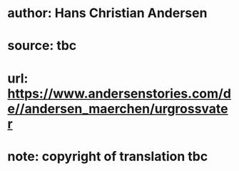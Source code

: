 # author: Hans Christian Andersen
# source: tbc
# url: https://www.andersenstories.com/de//andersen_maerchen/urgrossvater
# note: copyright of translation tbc


